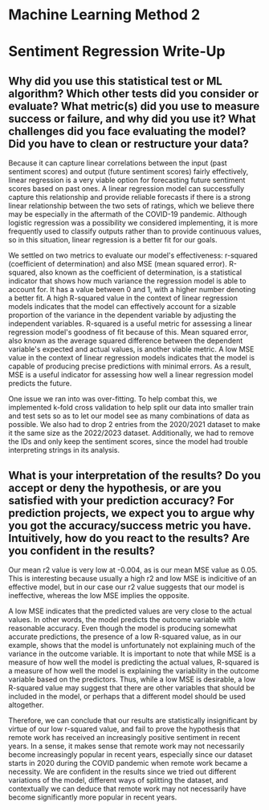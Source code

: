 # Machine Learning Method 2
# Sentiment Regression Write-Up

## Why did you use this statistical test or ML algorithm? Which other tests did you consider or evaluate? What metric(s) did you use to measure success or failure, and why did you use it? What challenges did you face evaluating the model? Did you have to clean or restructure your data?
Because it can capture linear correlations between the input (past sentiment scores) and output (future sentiment scores) fairly effectively, linear regression is a very viable option for forecasting future sentiment scores based on past ones. A linear regression model can successfully capture this relationship and provide reliable forecasts if there is a strong linear relationship between the two sets of ratings, which we believe there may be especially in the aftermath of the COVID-19 pandemic. Although logistic regression was a possibility we considered implementing, it is more frequently used to classify outputs rather than to provide continuous values, so in this situation, linear regression is a better fit for our goals. 

We settled on two metrics to evaluate our model's effectiveness: r-squared (coefficient of determination) and also MSE (mean squared error). R-squared, also known as the coefficient of determination, is a statistical indicator that shows how much variance the regression model is able to account for. It has a value between 0 and 1, with a higher number denoting a better fit. A high R-squared value in the context of linear regression models indicates that the model can effectively account for a sizable proportion of the variance in the dependent variable by adjusting the independent variables. R-squared is a useful metric for assessing a linear regression model's goodness of fit because of this. Mean squared error, also known as the average squared difference between the dependent variable's expected and actual values, is another viable metric. A low MSE value in the context of linear regression models indicates that the model is capable of producing precise predictions with minimal errors. As a result, MSE is a useful indicator for assessing how well a linear regression model predicts the future.

One issue we ran into was over-fitting. To help combat this, we implemented k-fold cross validation to help split our data into smaller train and test sets so as to let our model see as many combinations of data as possible. We also had to drop 2 entries from the 2020/2021 dataset to make it the same size as the 2022/2023 dataset. Additionally, we had to remove the IDs and only keep the sentiment scores, since the model had trouble interpreting strings in its analysis. 

## What is your interpretation of the results? Do you accept or deny the hypothesis, or are you satisfied with your prediction accuracy? For prediction projects, we expect you to argue why you got the accuracy/success metric you have. Intuitively, how do you react to the results? Are you confident in the results?

Our mean r2 value is very low at -0.004, as is our mean MSE value as 0.05. This is interesting because usually a high r2 and low MSE is indicitive of an effective model, but in our case our r2 value suggests that our model is ineffective, whereas the low MSE implies the opposite. 

A low MSE indicates that the predicted values are very close to the actual values. In other words, the model predicts the outcome variable with reasonable accuracy. Even though the model is producing somewhat accurate predictions, the presence of a low R-squared value, as in our example, shows that the model is unfortunately not explaining much of the variance in the outcome variable. It is important to note that while MSE is a measure of how well the model is predicting the actual values, R-squared is a measure of how well the model is explaining the variability in the outcome variable based on the predictors. Thus, while a low MSE is desirable, a low R-squared value may suggest that there are other variables that should be included in the model, or perhaps that a different model should be used altogether.

Therefore, we can conclude that our results are statistically insignificant by virtue of our low r-squared value, and fail to prove the hypothesis that remote work has received an increasingly positive sentiment in recent years. In a sense, it makes sense that remote work may not necessarily become increasingly popular in recent years, especially since our dataset starts in 2020 during the COVID pandemic when remote work became a necessity. We are confident in the results since we tried out different variations of the model, different ways of splitting the dataset, and contextually we can deduce that remote work may not necessarily have become significantly more popular in recent years. 
